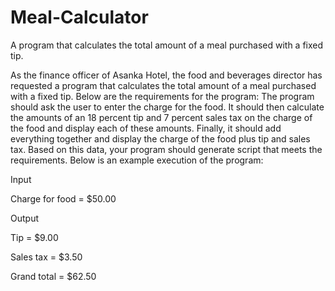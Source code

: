 # Meal-Calculator
A program that calculates the total amount of a meal purchased with a fixed tip. 

As the finance officer of Asanka Hotel, the food and beverages director has requested a program that calculates the total amount of a meal purchased with a fixed tip. 
Below are the requirements for the program:
The program should ask the user to enter the charge for the food.
It should then calculate the amounts of an 18 percent tip and 7 percent sales tax on the charge of the food and display each of these amounts.
Finally, it should add everything together and display the charge of the food plus tip and sales tax.
Based on this data, your program should generate script that meets the requirements. 
Below is an example execution of the program:

Input

Charge for food = $50.00

Output

Tip = $9.00

Sales tax = $3.50

Grand total = $62.50
